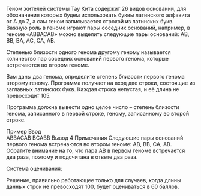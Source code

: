 Геном жителей системы Тау Кита содержит 26 видов оснований, для обозначения которых будем использовать буквы латинского алфавита от A до Z, а сам геном записывается строкой из латинских букв. Важную роль в геноме играют пары соседних оснований, например, в геноме «ABBACAB» можно выделить следующие пары оснований: AB, BB, BA, AC, CA, AB.

Степенью близости одного генома другому геному называется количество пар соседних оснований первого генома, которые встречаются во втором геноме.

Вам даны два генома, определите степень близости первого генома второму геному. Программа получает на вход две строки, состоящие из заглавных латинских букв. Каждая строка непустая, и её длина не превосходит 105.

Программа должна вывести одно целое число – степень близости генома, записанного в первой строке, геному, записанному во второй строке.

Пример
Ввод	
ABBACAB
BCABB
Вывод
4
Примечания
Следующие пары оснований первого генома встречаются во втором геноме: AB, BB, CA, AB. Обратите внимание на то, что пара AB в первом геноме встречается два раза, поэтому и подсчитана в ответе два раза.

Система оценивания:

Решение, правильно работающее только для случаев, когда длины данных строк не превосходят 100, будет оцениваться в 60 баллов.
